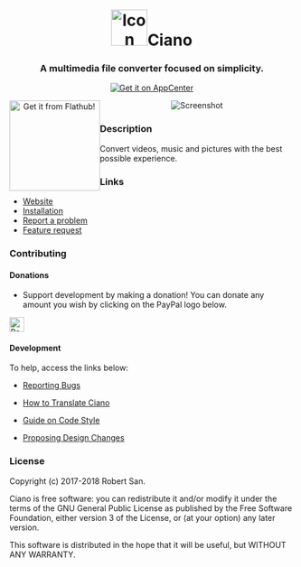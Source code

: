 <div align="center">
    <h1>
        <img width="64" height="64" src="https://github.com/robertsanseries/ciano/blob/master/data/images/com.github.robertsanseries.ciano.png" alt="Icon">Ciano</h1>
  <h3 align="center">A multimedia file converter focused on simplicity.</h3>

[![Get it on AppCenter](https://appcenter.elementary.io/badge.svg)](https://appcenter.elementary.io/com.github.robertsanseries.ciano)

<a href="https://flathub.org/apps/details/com.github.robertsanseries.ciano"><img src="https://flathub.org/assets/badges/flathub-badge-i-en.svg" width="160px" alt="Get it from Flathub!" style="float: left"></a>

</div>

<p align="center">
    <img src="https://github.com/robertsanseries/ciano/blob/master/data/images/screenshot.png" alt="Screenshot">
</p>

### Description

Convert videos, music and pictures with the best possible experience.

### Links

- [Website](https://robertsanseries.github.io/ciano)
- [Installation](https://github.com/robertsanseries/ciano/wiki)
- [Report a problem](https://github.com/robertsanseries/ciano/issues/new?template=bug_report.md)
- [Feature request](https://github.com/robertsanseries/ciano/issues/new?template=feature_request.md)


### Contributing

#### Donations
 
  - Support development by making a donation! You can donate any amount you wish by clicking on the PayPal logo below.

  [<img src="https://www.paypalobjects.com/webstatic/en_US/i/buttons/PP_logo_h_200x51.png" height="26" alt="PayPal" />](https://www.paypal.com/cgi-bin/webscr?cmd=_s-xclick&hosted_button_id=S698J2TUEMT3C)

#### Development
To help, access the links below:

- [Reporting Bugs](https://github.com/robertsanseries/ciano/wiki/Reporting-Bugs)

- [How to Translate Ciano](https://github.com/robertsanseries/ciano/wiki/Translate)

- [Guide on Code Style](https://github.com/robertsanseries/ciano/wiki/Guide-on-code-style)

- [Proposing Design Changes](https://github.com/robertsanseries/ciano/wiki/Proposing-Design-Changes)

### License

Copyright (c) 2017-2018 Robert San.

Ciano is free software: you can redistribute it and/or modify it under the terms of the GNU General Public License as published by the Free Software Foundation, either version 3 of the License, or (at your option) any later version.

This software is distributed in the hope that it will be useful, but WITHOUT ANY WARRANTY.
